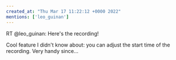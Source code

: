 ```yaml
---
created_at: "Thu Mar 17 11:22:12 +0000 2022"
mentions: ['leo_guinan']
---
```


RT @leo_guinan: Here's the recording! 

Cool feature I didn't know about: you can adjust the start time of the recording. Very handy since…